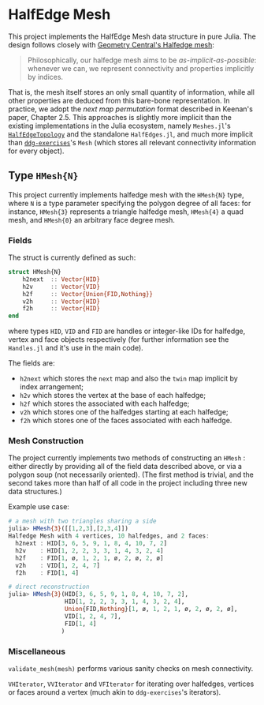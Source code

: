 

# HalfEdge Mesh

This project implements the HalfEdge Mesh data structure in pure Julia. The design follows closely with [Geometry Central's Halfedge mesh](https://geometry-central.net/surface/surface_mesh/internals/): 

> Philosophically, our halfedge mesh aims to be *as-implicit-as-possible*: whenever we can, we represent connectivity and properties implicitly by indices. 

That is, the mesh itself stores an only small quantity of information, while all other properties are  deduced from this bare-bone representation. In practice, we adopt the *next map permutation* format described in Keenan's paper, Chapter 2.5. This approaches is slightly more implicit than the existing implementations in the Julia ecosystem, namely `Meshes.jl`'s [`HalfEdgeTopology`](https://juliageometry.github.io/Meshes.jl/stable/meshes.html#Meshes.HalfEdgeTopology) and the standalone `HalfEdges.jl`, and much more implicit than [`ddg-exercises`](https://github.com/GeometryCollective/ddg-exercises)'s `Mesh` (which stores all relevant connectivity information for every object). 

## Type `HMesh{N}`

This project currently implements halfedge mesh with the `HMesh{N}` type, where `N` is a type parameter specifying the polygon degree of all faces: for instance, `HMesh{3}` represents a triangle halfedge mesh, `HMesh{4}` a quad mesh, and `HMesh{0}` an arbitrary face degree mesh. 

### Fields

The struct is currently defined as such:

```julia
struct HMesh{N}
    h2next  :: Vector{HID}
    h2v     :: Vector{VID}
    h2f     :: Vector{Union{FID,Nothing}}
    v2h     :: Vector{HID}
    f2h     :: Vector{HID}
end
```

where types `HID`, `VID` and `FID` are handles or integer-like IDs for halfedge, vertex and face objects respectively (for further information see the `Handles.jl` and it's use in the main code).  

The fields are:

* `h2next` which stores the `next` map and also the `twin` map implicit by index arrangement;
* `h2v` which stores the vertex at the base of each halfedge;
* `h2f` which stores the associated with each halfedge;
* `v2h` which stores one of the halfedges starting at each halfedge;
* `f2h` which stores one of the faces associated with each halfedge.

### Mesh Construction

The project currently implements two methods of constructing an `HMesh` : either directly by providing all of the field data described above, or via a polygon soup (not necessarily oriented). (The first method is trivial, and the second takes more than half of all code in the project including three new data structures.)

Example use case:

```julia
# a mesh with two triangles sharing a side
julia> HMesh{3}([[1,2,3],[2,3,4]])
Halfedge Mesh with 4 vertices, 10 halfedges, and 2 faces:
  h2next : HID[3, 6, 5, 9, 1, 8, 4, 10, 7, 2]
  h2v    : HID[1, 2, 2, 3, 3, 1, 4, 3, 2, 4]
  h2f    : FID[1, ø, 1, 2, 1, ø, 2, ø, 2, ø]
  v2h    : VID[1, 2, 4, 7]
  f2h    : FID[1, 4]

# direct reconstruction
julia> HMesh{3}(HID[3, 6, 5, 9, 1, 8, 4, 10, 7, 2],
                HID[1, 2, 2, 3, 3, 1, 4, 3, 2, 4],
                Union{FID,Nothing}[1, ø, 1, 2, 1, ø, 2, ø, 2, ø],
                VID[1, 2, 4, 7],
                FID[1, 4]
       		   )
```

### Miscellaneous

`validate_mesh(mesh)` performs various sanity checks on mesh connectivity.

`VHIterator`, `VVIterator` and `VFIterator` for iterating over halfedges, vertices or faces around a vertex (much akin to `ddg-exercises`'s iterators).

